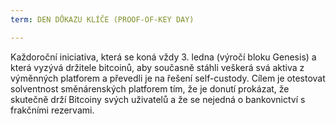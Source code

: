 ```yaml
---
term: DEN DŮKAZU KLÍČE (PROOF-OF-KEY DAY)

---
```

Každoroční iniciativa, která se koná vždy 3. ledna (výročí bloku Genesis) a která vyzývá držitele bitcoinů, aby současně stáhli veškerá svá aktiva z výměnných platforem a převedli je na řešení self-custody. Cílem je otestovat solventnost směnárenských platforem tím, že je donutí prokázat, že skutečně drží Bitcoiny svých uživatelů a že se nejedná o bankovnictví s frakčními rezervami.